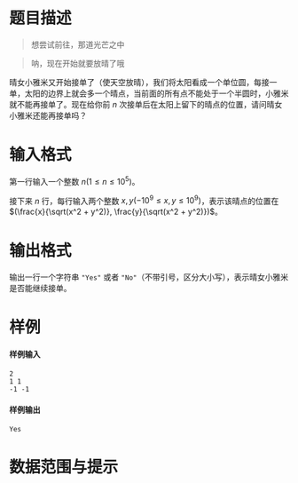 
# 题目描述

> 想尝试前往，那道光芒之中

> 呐，现在开始就要放晴了哦

晴女小雅米又开始接单了（使天空放晴），我们将太阳看成一个单位圆，每接一单，太阳的边界上就会多一个晴点，当前面的所有点不能处于一个半圆时，小雅米就不能再接单了。现在给你前 $n$ 次接单后在太阳上留下的晴点的位置，请问晴女小雅米还能再接单吗？

# 输入格式

第一行输入一个整数 $n(1 \leq n \leq 10^5)$。

接下来 $n$ 行，每行输入两个整数 $x, y(-10^9 \leq x, y \leq 10^9)$，表示该晴点的位置在 $(\frac{x}{\sqrt(x^2 + y^2)}, \frac{y}{\sqrt(x^2 + y^2)})$。

# 输出格式

输出一行一个字符串 `"Yes"` 或者 `"No"`（不带引号，区分大小写），表示晴女小雅米是否能继续接单。

# 样例

#### 样例输入

```plain
2
1 1
-1 -1
```

#### 样例输出

```plain
Yes
```

# 数据范围与提示



